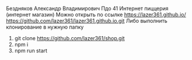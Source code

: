 Бездняков Александр Владимирович Пдо 41
Интернет пиццерия (интернет магазин) 
Можно открыть по ссылке https://lazer361.github.io/
https://github.com/lazer361/lazer361.github.io.git
Либо выполнить клонирование в нужную папку
1) git clone https://github.com/lazer361/shop.git 
2) npm i 
3) npm run start
